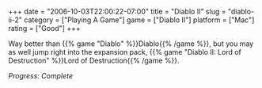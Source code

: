 +++
date = "2006-10-03T22:00:22-07:00"
title = "Diablo II"
slug = "diablo-ii-2"
category = ["Playing A Game"]
game = ["Diablo II"]
platform = ["Mac"]
rating = ["Good"]
+++

Way better than {{% game "Diablo" %}}Diablo{{% /game %}}, but you may as well jump right into the expansion pack, {{% game "Diablo II: Lord of Destruction" %}}Lord of Destruction{{% /game %}}.

<i>Progress: Complete</i>